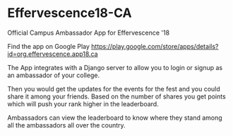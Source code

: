 # Effervescence18-CA
Official Campus Ambassador App for Effervescence '18

Find the app on Google Play
https://play.google.com/store/apps/details?id=org.effervescence.app18.ca

The App integrates with a Django server to allow you to login or signup as an ambassador of your college.

Then you would get the updates for the events for the fest and you could share it among your friends. Based on the number of 
shares you get points which will push your rank higher in the leaderboard.

Ambassadors can view the leaderboard to know where they stand among all the ambassadors all over the country.


